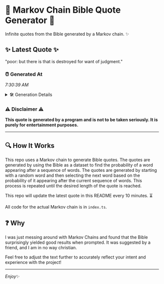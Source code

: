 # 📖 Markov Chain Bible Quote Generator 📖

Infinite quotes from the Bible generated by a Markov chain. ✨

## ✨ Latest Quote ✨
"poor: but there is that is destroyed for want of judgment."

### ⏰ Generated At
*7:30:39 AM*

<details>
    <summary>🛠️ Generation Details</summary>
    <p>
        <strong>🌱 Seed:</strong> poor:<br>
        <strong>🔄 Iterations:</strong> 10<br>
        <strong>📜 Context History:</strong><br>[ poor: ]: but<br>[ poor:, but ]: there<br>[ poor:, but, there ]: is<br>[ poor:, but, there, is ]: that<br>[ poor:, but, there, is, that ]: is<br>[ poor:, but, there, is, that, is ]: destroyed<br>[ but, there, is, that, is, destroyed ]: for<br>[ there, is, that, is, destroyed, for ]: want<br>[ is, that, is, destroyed, for, want ]: of<br>[ that, is, destroyed, for, want, of ]: judgment.<br>
    </p>
</details>

### ⚠️ Disclaimer ⚠️
**This quote is generated by a program and is not to be taken seriously. It is purely for entertainment purposes.**

---

## 🔍 How It Works

This repo uses a Markov chain to generate Bible quotes. The quotes are generated by using the Bible as a dataset to find the probability of a word appearing after a sequence of words. The quotes are generated by starting with a random word and then selecting the next word based on the probability of it appearing after the current sequence of words. This process is repeated until the desired length of the quote is reached.

This repo will update the latest quote in this README every 10 minutes. ⏳

All code for the actual Markov chain is in `index.ts`.

## ❓ Why

I was just messing around with Markov Chains and found that the Bible surprisingly yielded good results when prompted. 
It was suggested by a friend, and I am in no way christian.

Feel free to adjust the text further to accurately reflect your intent and experience with the project!

---

*Enjoy*✨
